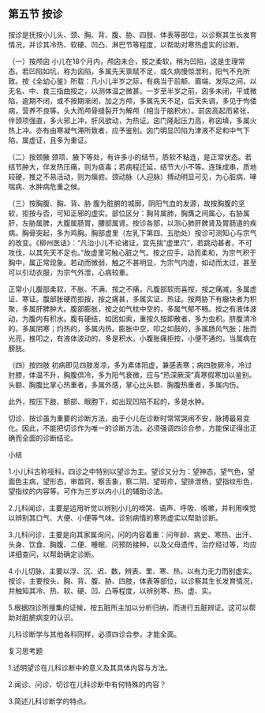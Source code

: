 ## 第五节 按诊

按诊是抚按小儿头、颈、胸、背、腹、胁、四肢、体表等部位，以诊察其生长发育情况，并诊其冷热、软硬、凹凸、淋巴节等程度，以帮助对寒热虚实的诊断。

（一）按颅囟 小儿在18个月内，颅囟未合，按之柔软，稍为凹陷，这是生理常态。若凹陷如坑，称为囟陷，多属先天禀赋不足，或久病慢惊泄利，阳气不充所致。按《全幼心鉴》所载：凡小儿半岁之际，有病当于前额、眉端、发际之间，以无名、中、食三指曲按之，以测体温之微甚。一岁至半岁之前，囟多未闭，平或微陷，逾期不闭，或不按期渐闭，加之方颅，多属先天不足，后天失调，多见于佝偻病，营养不良等。头大而颅骨缝裂开为解颅（相当于脑积水）。前囟高起而紧张，伴颈项强直，多火邪上冲，肝风欲动，为热证。囟门隆起压力高，称囟填，多属火热上冲。亦有由寒凝气滞所致者，应予鉴别。囟门明显凹陷为津液不足和中气下陷，属虚证，且多为重证。

（二）按颈腋 颈项、腋下等处，有许多小的结节，质软不粘连，是正常状态。若结节肿大，伴发热压痛，则为痰毒；若病程迁延，结节大小不等。连珠成串，质地较硬，推之不易活动，则为瘰疬。颈动脉（人迎脉）搏动明显可见，为心脏病、哮喘病、水肿病危重之候。

（三）按胸腹、胸、背、胁 腹为脏腑的城廓，阴阳气血的发源，故按胸腹的坚软，拒按与否，可知正邪的虚实。部位区分：胸背属肺，胸膺之间属心，右胁属肝，左胁属脾，大腹属肠胃，腰部属肾。按诊各部，以测心肺肝脾肾及胃肠道的疾病。胸骨突起，多为鸡胸。胸部虚里（左乳下第四、五肋处）按诊可测知心与宗气的改变。《柳州医话》：“凡治小儿不论诸证，宜先揣“虚里穴”，若跳动甚者，不可攻伐，以其先天不足也。”故虚里可触心脏之气。按之应手，动而柔和，为宗气积于胸中，属正常现象。若动而微弱，触之不甚明显，为宗气内虚，如动而太过，甚至可以引动衣服，为宗气外泄，心病较重。

正常小儿腹部柔软，不胀、不满、按之不痛，凡腹部软而喜按，按之痛减，多属虚证、寒证。腹部胀硬而拒按，按之痛甚，多属实证、热证。按两胁下有癥块者为积聚，多属肝脾肿大。腹部膨胀，按之如气枕中空的，多属气郁不畅。按之有液体波动，为腹内有积水。腹有硬结，如团如索，重按久按即散者，多为虫积。脐腹清冷的，多属阴寒；灼热的，多属内热。膨胀中空，叩之如鼓的，多属肠风气胀；胀而光亮，推叩之，有液体波动的，多是积水。小腹胀痛拒按，小便不通的，当属病在膀胱。

（四）按四肢 初病即见四肢发凉，多为素体阳虚，兼感表寒；病四肢厥冷，冷过肘膝，体温不升，胸腹倶冷，多为阳气衰微，应与“热深厥深”真寒假寒加以鉴别。头额、胸腹比掌心热重者，多属外感，掌心比头额、胸腹热重者，多属内伤。

此外，按压下肢、额部、眼胞下，如出现凹陷不起的，多是水肿。

切诊、按诊虽为重要的诊断方法，由于小儿在诊断时常常哭闹不安，脉搏最易变化。因此，不能把切诊作为唯一的诊断方法，必须强调四诊合参，方能保证得出正确而全面的诊断结论。

小结

1.小儿科古称哑科，四诊之中特别以望诊为主。望诊又分为：望神态，望气色，望面色主病，望形态，审苗窍，察舌象，察二阴，望斑疹，望排泄杨，望指纹形色，望指纹的内容等。可作为三岁以内小儿的辅助诊法。

2.儿科闻诊，主要是运用听觉以辨别小儿的啼哭、语声、呼吸、咳嗽，并利用嗅觉以辨别其口气、大便、小便等气味。诊别病情的寒热虚实以帮助诊断。

3.儿科问诊，主要是向其家属询问，问的内容着重：问年龄、病史、寒热、出汗、头身、饮食、胸腹、二便、睡眠、问预防接种，以及父母遗传，治疗经过等，均应详细查问，以帮助确定诊断。

4.小儿切脉，主要以浮、沉、迟、数，辨表、里、寒、热，以有力无力而别虚实。按诊，主要按头、胸、背、腹、胁、四肢，体表等部位，以诊察其生长发育情况，并触知其冷、热、软、硬、凹、凸等程度，以辨别寒、热、虚、实。

5.根据四诊所搜集的证候，按五脏所主加以分析归纳，而进行五脏辨证。这可以帮助对脏腑病变的认识。

儿科诊断学与其他各科同样，必须四诊合参，才能全面。

复习思考题

1.述明望诊在儿科诊断中的意义及其具体内容与方法。

2.闻诊、问诊、切诊在儿科诊断中有何特殊的内容？

3.简述儿科诊断学的特点。